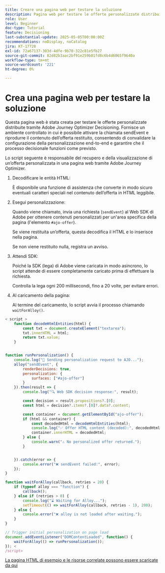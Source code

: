 ```yaml
---
title: Creare una pagina web per testare la soluzione
description: Pagina web per testare le offerte personalizzate distribuite tramite il decisioning.
role: User
level: Beginner
doc-type: Tutorial
feature: Decisioning
last-substantial-update: 2025-05-05T00:00:00Z
recommendations: noDisplay, noCatalog
jira: KT-17728
exl-id: 72a67137-303d-4dfe-9b70-322c81e5fb27
source-git-commit: 82d82b3aac2bf91e259b01fd8c6b4d6065f9640a
workflow-type: tm+mt
source-wordcount: '221'
ht-degree: 0%

---
```


# Crea una pagina web per testare la soluzione

Questa pagina web è stata creata per testare le offerte personalizzate distribuite tramite Adobe Journey Optimizer Decisioning. Fornisce un ambiente controllato in cui è possibile attivare la chiamata sendEvent e riprodurre il contenuto dell’offerta restituito, consentendo di convalidare la configurazione della personalizzazione end-to-end e garantire che il processo decisionale funzioni come previsto.

Lo script seguente è responsabile del recupero e della visualizzazione di un’offerta personalizzata in una pagina web tramite Adobe Journey Optimizer.

1. Decodificare le entità HTML:

   È disponibile una funzione di assistenza che converte in modo sicuro eventuali caratteri speciali nel contenuto dell’offerta in HTML leggibile.

1. Esegui personalizzazione:

   Quando viene chiamato, invia una richiesta (`sendEvent`) al Web SDK di Adobe per ottenere contenuti personalizzati per un&#39;area specifica della pagina (l&#39;elemento `#ajo-offer`).

   Se viene restituita un’offerta, questa decodifica il HTML e lo inserisce nella pagina.

   Se non viene restituito nulla, registra un avviso.

1. Attendi SDK:

   Poiché la SDK (lega) di Adobe viene caricata in modo asincrono, lo script attende di essere completamente caricato prima di effettuare la richiesta.

   Controlla la lega ogni 200 millisecondi, fino a 20 volte, per evitare errori.

1. Al caricamento della pagina:

   Al termine del caricamento, lo script avvia il processo chiamando `waitForAlloy()`.



```javascript
< script >
    function decodeHtmlEntities(html) {
        const txt = document.createElement("textarea");
        txt.innerHTML = html;
        return txt.value;
    }


function runPersonalization() {
    console.log("🚀 Sending personalization request to AJO...");
    alloy("sendEvent", {
        renderDecisions: true,
        personalization: {
            surfaces: ["#ajo-offer"]
        }
    }).then(result => {
        console.log("🔍 Web SDK decision response:", result);

        const decision = result.propositions?.[0];
        const html = decision?.items?.[0]?.data?.content;

        const container = document.getElementById("ajo-offer");
        if (html && container) {
            const decodedHtml = decodeHtmlEntities(html);
            console.log("✅ Offer HTML content (decoded):", decodedHtml);
            container.innerHTML = decodedHtml;
        } else {
            console.warn("⚠️ No personalized offer returned.");
        }


    }).catch(error => {
        console.error("❌ sendEvent failed:", error);
    });
}

function waitForAlloy(callback, retries = 20) {
    if (typeof alloy === "function") {
        callback();
    } else if (retries > 0) {
        console.log("⌛ Waiting for Alloy...");
        setTimeout(() => waitForAlloy(callback, retries - 1), 200);
    } else {
        console.error("❌ alloy is not loaded after waiting.");
    }
}

// Trigger initial personalization on page load
document.addEventListener("DOMContentLoaded", function() {
    waitForAlloy(() => runPersonalization());
}); <
/script>
```

[La pagina HTML di esempio e le risorse correlate possono essere scaricate da qui](assets/web-page-assets.zip)

